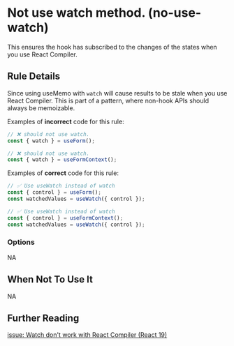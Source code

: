 # Not use watch method. (no-use-watch)

This ensures the hook has subscribed to the changes of the states when you use React Compiler.

## Rule Details

Since using useMemo with `watch` will cause results to be stale when you use React Compiler. This is part of a pattern, where non-hook APIs should always be memoizable.

Examples of **incorrect** code for this rule:

```jsx
// ❌ should not use watch.
const { watch } = useForm();
```

```jsx
// ❌ should not use watch.
const { watch } = useFormContext();
```

Examples of **correct** code for this rule:

```jsx
// ✅ Use useWatch instead of watch
const { control } = useForm();
const watchedValues = useWatch({ control });
```

```jsx
// ✅ Use useWatch instead of watch
const { control } = useFormContext();
const watchedValues = useWatch({ control });
```

### Options

NA

## When Not To Use It

NA

## Further Reading

[issue: Watch don't work with React Compiler (React 19) ](https://github.com/react-hook-form/react-hook-form/issues/11910)
